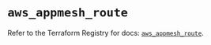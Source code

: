 # `aws_appmesh_route`

Refer to the Terraform Registry for docs: [`aws_appmesh_route`](https://registry.terraform.io/providers/hashicorp/aws/5.82.1/docs/resources/appmesh_route).
